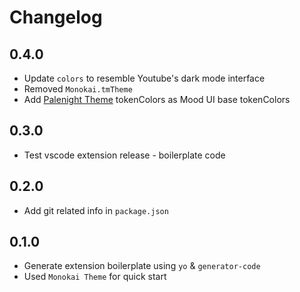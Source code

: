 # Changelog

## 0.4.0
- Update `colors` to resemble Youtube's dark mode interface
- Removed `Monokai.tmTheme`
- Add [Palenight Theme](https://github.com/whizkydee/vscode-material-palenight-theme) 
tokenColors as Mood UI base tokenColors

## 0.3.0
- Test vscode extension release - boilerplate code

## 0.2.0
- Add git related info in `package.json`

## 0.1.0
- Generate extension boilerplate using `yo` & `generator-code`
- Used `Monokai Theme` for quick start